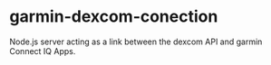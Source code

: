 # garmin-dexcom-conection
Node.js server acting as a link between the dexcom API and garmin Connect IQ Apps.
